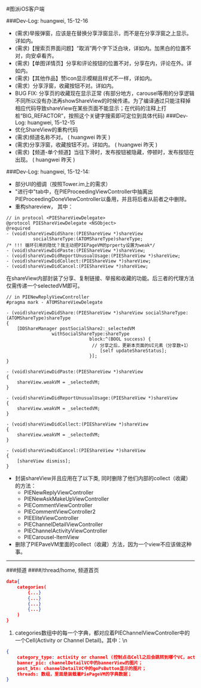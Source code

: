 #图派iOS客户端

###Dev-Log: huangwei, 15-12-16
- (需求)举报弹窗，应该是在替换分享浮窗显示，而不是在分享浮窗之上显示。详如内。
- (需求)【搜索页界面问题】“取消”两个字下泛白块，详如内。加黑白的位置不对，向安卓看齐。
- (需求)【单图详情页】分享和评论按钮的位置不对，分享在内，评论在外。详如内。
- (需求)【其他作品】赞icon显示模糊且样式不一样，详如内。
- (需求）分享浮窗，收藏按钮不对。详如内。
- BUG FIX: 分享页的收藏现在显示正常 (有部分地方，carousel等用的分享逻辑不同所以没有办法再showShareView的时候传递。为了编译通过只能注释掉相应代码导致shareView在某些页面不能显示；在代码的注释上打桩“BIG_REFACTOR”，按照这个关键字搜索即可定位到具体代码)
###Dev-Log: huangwei, 15-12-15
- 优化ShareView的重构代码
- (需求)频道名称不对。 ( huangwei 昨天 )
- (需求)分享浮窗，收藏按钮不对。详如内。  ( huangwei 昨天 )
-  (需求)【频道-单个频道】当往下滑时，发布按钮被隐藏，停顿时，发布按钮在出现。 ( huangwei 昨天 )

###Dev-Log: huangwei, 15-12-14:
- 部分UI的细调（按照Tower.im上的需求）
- "进行中"tab中，在PIEProceedingViewController中抽离出 PIEProceedingDoneVIewController以备用，并且将后者从前者之中删除。
- 重构shareview， 其中：
```objc
// in protocol <PIEShareViewDelegate>
@protocol PIEShareViewDelegate <NSObject>
@required
- (void)shareViewDidShare:(PIEShareView *)shareView
          socialShareType:(ATOMShareType)shareType;
/* !!! 循环引用的隐忧？我主动把PIEPageVM的prperty设置为weak*/
- (void)shareViewDidPaste:(PIEShareView *)shareView;
- (void)shareViewDidReportUnusualUsage:(PIEShareView *)shareView;
- (void)shareViewDidCollect:(PIEShareView *)shareView;
- (void)shareViewDidCancel:(PIEShareView *)shareView;
```

在shareView内部封装了分享、复制链接、举报和收藏的功能。后三者的代理方法仅需传递一个selectedVM即可。

```objc
// in PIENewReplyViewController
#pragma mark - ATOMShareViewDelegate

- (void)shareViewDidShare:(PIEShareView *)shareView socialShareType:(ATOMShareType)shareType
{
    [DDShareManager postSocialShare2:_selectedVM
                 withSocialShareType:shareType
                               block:^(BOOL success) {
                               	// 分享之后，更新本页面的UI元素（分享数+1）
                                   [self updateShareStatus];
                               }];
}

- (void)shareViewDidPaste:(PIEShareView *)shareView
{
    shareView.weakVM = _selectedVM;
}

- (void)shareViewDidReportUnusualUsage:(PIEShareView *)shareView
{
    shareView.weakVM = _selectedVM;
}

- (void)shareViewDidCollect:(PIEShareView *)shareView
{
    shareView.weakVM = _selectedVM;
}

- (void)shareViewDidCancel:(PIEShareView *)shareView
{
    [shareView dismiss];
}
```

- 封装shareView并且应用在了以下类, 同时删除了他们内部的collect（收藏）的方法：
	- PIENewReplyViewController
	- PIENewAskMakeUpViewController
	- PIECommentViewController
	- PIECommentViewController2
	- PIEEliteViewController
	- PIEChannelDetailViewController
	- PIEChannelActivityViewController
	- PIECarousel-ItemView
- 删除了PIEPaveVM里面的collect（收藏）方法，因为一个view不应该做这种事。

----

###频道
####/thread/home, 频道首页
```json
data{
	categories(
		{...}
		{...}
		{...}
		{...}
	)
}
```
1. categories数组中的每一个字典，都对应着PIEChannelViewController中的一个Cell(Activity or Channel Detail)。其中：\n
```json
{
	category_type: activity or channel (控制点击Cell之后会跳转到哪个VC，activityVC or channelDetailVC)；
	banner_pic: channelDetailVC中的bannerView的图片；
	post_btn: channelDetailVC中的goPsButton显示的图片；
	threads: 数组，里面是装载着PiePageVM的字典数据；
}
```


